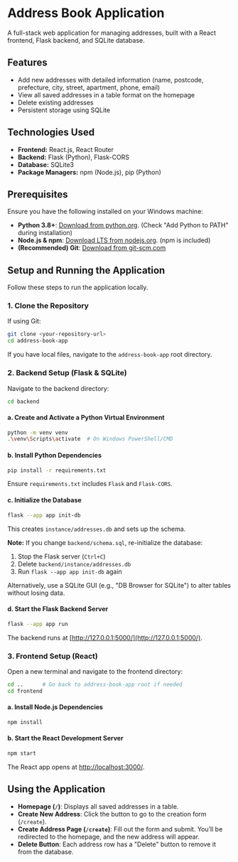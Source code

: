 # Address Book Application

A full-stack web application for managing addresses, built with a React frontend, Flask backend, and SQLite database.

## Features

- Add new addresses with detailed information (name, postcode, prefecture, city, street, apartment, phone, email)
- View all saved addresses in a table format on the homepage
- Delete existing addresses
- Persistent storage using SQLite

## Technologies Used

- **Frontend:** React.js, React Router
- **Backend:** Flask (Python), Flask-CORS
- **Database:** SQLite3
- **Package Managers:** npm (Node.js), pip (Python)

## Prerequisites

Ensure you have the following installed on your Windows machine:

- **Python 3.8+**: [Download from python.org](https://www.python.org/downloads/). (Check "Add Python to PATH" during installation)
- **Node.js & npm**: [Download LTS from nodejs.org](https://nodejs.org/). (npm is included)
- **(Recommended) Git**: [Download from git-scm.com](https://git-scm.com/)

## Setup and Running the Application

Follow these steps to run the application locally.

### 1. Clone the Repository

If using Git:

```sh
git clone <your-repository-url>
cd address-book-app
```

If you have local files, navigate to the `address-book-app` root directory.

### 2. Backend Setup (Flask & SQLite)

Navigate to the backend directory:

```sh
cd backend
```

#### a. Create and Activate a Python Virtual Environment

```sh
python -m venv venv
.\venv\Scripts\activate  # On Windows PowerShell/CMD
```

#### b. Install Python Dependencies

```sh
pip install -r requirements.txt
```

Ensure `requirements.txt` includes `Flask` and `Flask-CORS`.

#### c. Initialize the Database

```sh
flask --app app init-db
```

This creates `instance/addresses.db` and sets up the schema.

**Note:** If you change `backend/schema.sql`, re-initialize the database:

1. Stop the Flask server (`Ctrl+C`)
2. Delete `backend/instance/addresses.db`
3. Run `flask --app app init-db` again

Alternatively, use a SQLite GUI (e.g., "DB Browser for SQLite") to alter tables without losing data.

#### d. Start the Flask Backend Server

```sh
flask --app app run
```

The backend runs at [http://127.0.0.1:5000/](http://127.0.0.1:5000/).

### 3. Frontend Setup (React)

Open a new terminal and navigate to the frontend directory:

```sh
cd ..      # Go back to address-book-app root if needed
cd frontend
```

#### a. Install Node.js Dependencies

```sh
npm install
```

#### b. Start the React Development Server

```sh
npm start
```

The React app opens at [http://localhost:3000/](http://localhost:3000/).

## Using the Application

- **Homepage (`/`)**: Displays all saved addresses in a table.
- **Create New Address**: Click the button to go to the creation form (`/create`).
- **Create Address Page (`/create`)**: Fill out the form and submit. You’ll be redirected to the homepage, and the new address will appear.
- **Delete Button**: Each address row has a "Delete" button to remove it from the database.
